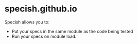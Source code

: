 # specish.github.io

Specish allows you to:

- Put your specs in the same module as the code being tested
- Run your specs on module load.
